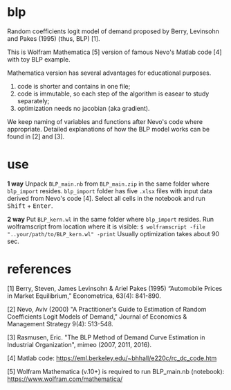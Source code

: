# blp
Random coefficients logit model of demand proposed by Berry, Levinsohn and Pakes (1995) (thus, BLP) [1].

This is Wolfram Mathematica [5] version of famous Nevo's Matlab code [4] with toy BLP example.

Mathematica version has several advantages for educational purposes.
1) code is shorter and contains in one file;
2) code is immutable, so each step of the algorithm is easear to study separately;
3) optimization needs no jacobian (aka gradient).

We keep naming of variables and functions after Nevo's code where appropriate.
Detailed explanations of how the BLP model works can be found in [2] and [3].

# use
**1 way**
Unpack `BLP_main.nb` from `BLP_main.zip` in the same folder where `blp_import` resides.
`blp_import` folder has five `.xlsx` files with input data derived from Nevo's code [4].
Select all cells in the notebook and run <kbd>Shift</kbd> + <kbd>Enter</kbd>.

**2  way**
Put `BLP_kern.wl` in the same folder where `blp_import` resides.
Run wolframscript from location where it is visible:
`$ wolframscript -file "..your/path/to/BLP_kern.wl" -print`
Usually optimization takes about 90 sec.

# references
[1] Berry, Steven, James Levinsohn & Ariel Pakes (1995) “Automobile Prices in Market Equilibrium,” Econometrica, 63(4): 841-890.

[2] Nevo, Aviv (2000) "A Practitioner's Guide to Estimation of Random Coefficients Logit Models of Demand," Journal of Economics & Management Strategy 9(4): 513-548.

[3] Rasmusen, Eric. "The BLP Method of Demand Curve Estimation in Industrial Organization", mimeo (2007, 2011, 2016).

[4] Matlab code: https://eml.berkeley.edu/~bhhall/e220c/rc_dc_code.htm

[5] Wolfram Mathematica (v.10+) is required to run BLP_main.nb (notebook): https://www.wolfram.com/mathematica/
